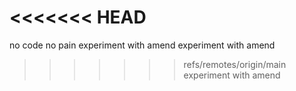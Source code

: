 <<<<<<< HEAD
=======
no code no pain
experiment with amend
experiment with amend
>>>>>>> refs/remotes/origin/main
experiment with amend
